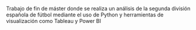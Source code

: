 Trabajo de fin de máster donde se realiza un análisis de la segunda división española de fútbol mediante el uso de Python y herramientas de visualización como Tableau y Power BI  


